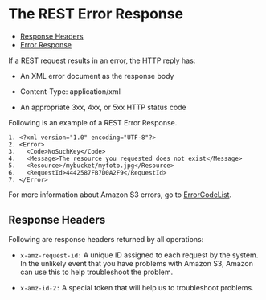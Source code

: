 # The REST Error Response<a name="UsingRESTError"></a>


+ [Response Headers](#UsingRESTErrorResponseHeaders)
+ [Error Response](ErrorResponse.md)

If a REST request results in an error, the HTTP reply has: 

+ An XML error document as the response body 

+ Content\-Type: application/xml

+ An appropriate 3xx, 4xx, or 5xx HTTP status code

Following is an example of a REST Error Response\.

```
1. <?xml version="1.0" encoding="UTF-8"?>
2. <Error>
3.   <Code>NoSuchKey</Code>
4.   <Message>The resource you requested does not exist</Message>
5.   <Resource>/mybucket/myfoto.jpg</Resource> 
6.   <RequestId>4442587FB7D0A2F9</RequestId>
7. </Error>
```

For more information about Amazon S3 errors, go to [ErrorCodeList](http://docs.aws.amazon.com/AmazonS3/latest/API/ErrorResponses.html)\.

## Response Headers<a name="UsingRESTErrorResponseHeaders"></a>

Following are response headers returned by all operations:

+ `x-amz-request-id:` A unique ID assigned to each request by the system\. In the unlikely event that you have problems with Amazon S3, Amazon can use this to help troubleshoot the problem\.

+ `x-amz-id-2:` A special token that will help us to troubleshoot problems\.